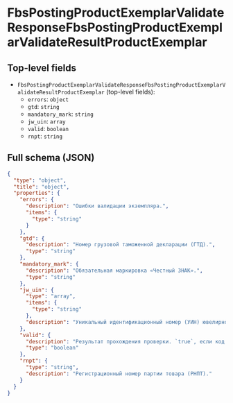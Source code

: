 # FbsPostingProductExemplarValidateResponseFbsPostingProductExemplarValidateResultProductExemplar

## Top-level fields
- `FbsPostingProductExemplarValidateResponseFbsPostingProductExemplarValidateResultProductExemplar` (top-level fields):
  - `errors`: `object`
  - `gtd`: `string`
  - `mandatory_mark`: `string`
  - `jw_uin`: `array`
  - `valid`: `boolean`
  - `rnpt`: `string`

## Full schema (JSON)
```json
{
  "type": "object",
  "title": "object",
  "properties": {
    "errors": {
      "description": "Ошибки валидации экземпляра.",
      "items": {
        "type": "string"
      }
    },
    "gtd": {
      "description": "Номер грузовой таможенной декларации (ГТД).",
      "type": "string"
    },
    "mandatory_mark": {
      "description": "Обязательная маркировка «Честный ЗНАК».",
      "type": "string"
    },
    "jw_uin": {
      "type": "array",
      "items": {
        "type": "string"
      },
      "description": "Уникальный идентификационный номер (УИН) ювелирного изделия."
    },
    "valid": {
      "description": "Результат прохождения проверки. `true`, если код экземпляра соответствует требованиям.",
      "type": "boolean"
    },
    "rnpt": {
      "type": "string",
      "description": "Регистрационный номер партии товара (РНПТ)."
    }
  }
}
```
